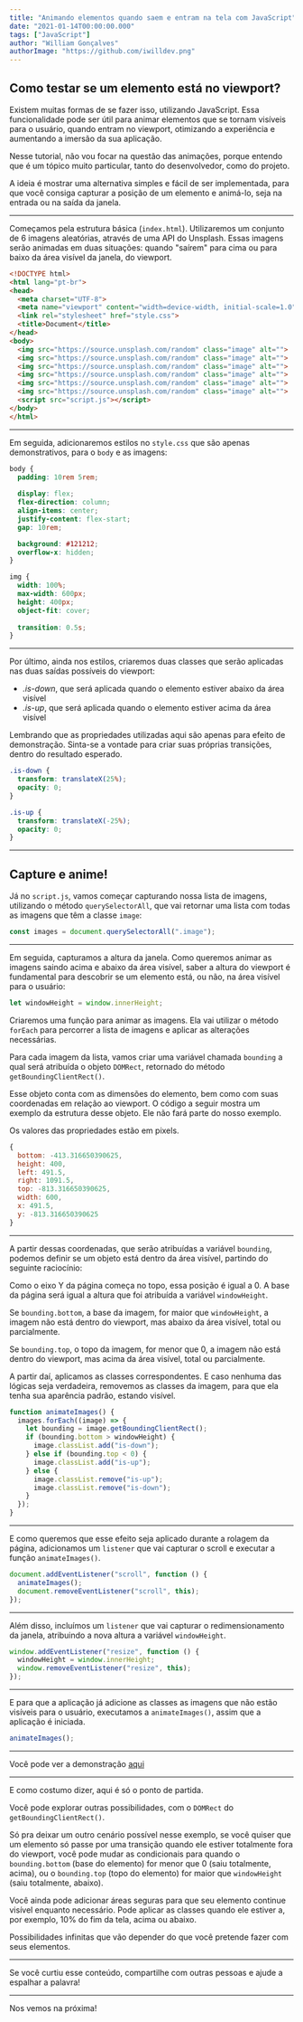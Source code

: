 ```yaml
---
title: "Animando elementos quando saem e entram na tela com JavaScript"
date: "2021-01-14T00:00:00.000"
tags: ["JavaScript"]
author: "William Gonçalves"
authorImage: "https://github.com/iwilldev.png"
---
```


## **Como testar se um elemento está no viewport?**

Existem muitas formas de se fazer isso, utilizando JavaScript. Essa funcionalidade pode ser útil para animar elementos que se tornam visíveis para o usuário, quando entram no viewport, otimizando a experiência e aumentando a imersão da sua aplicação.

Nesse tutorial, não vou focar na questão das animações, porque entendo que é um tópico muito particular, tanto do desenvolvedor, como do projeto.

A ideia é mostrar uma alternativa simples e fácil de ser implementada, para que você consiga capturar a posição de um elemento e animá-lo, seja na entrada ou na saída da janela.

----------

Começamos pela estrutura básica (`index.html`). Utilizaremos um conjunto de 6 imagens aleatórias, através de uma API do Unsplash. Essas imagens serão animadas em duas situações: quando "saírem" para cima ou para baixo da área visível da janela, do viewport.

```html
<!DOCTYPE html>
<html lang="pt-br">
<head>
  <meta charset="UTF-8">
  <meta name="viewport" content="width=device-width, initial-scale=1.0">
  <link rel="stylesheet" href="style.css">
  <title>Document</title>
</head>
<body>
  <img src="https://source.unsplash.com/random" class="image" alt="">
  <img src="https://source.unsplash.com/random" class="image" alt="">
  <img src="https://source.unsplash.com/random" class="image" alt="">
  <img src="https://source.unsplash.com/random" class="image" alt="">
  <img src="https://source.unsplash.com/random" class="image" alt="">
  <img src="https://source.unsplash.com/random" class="image" alt="">
  <script src="script.js"></script>
</body>
</html>
```

----------

Em seguida, adicionaremos estilos no `style.css` que são apenas demonstrativos, para o `body` e as imagens:

```css
body {
  padding: 10rem 5rem;
  
  display: flex;
  flex-direction: column;
  align-items: center;
  justify-content: flex-start;
  gap: 10rem;

  background: #121212;
  overflow-x: hidden;
}

img {
  width: 100%;
  max-width: 600px;
  height: 400px;
  object-fit: cover;
  
  transition: 0.5s;
}
```

----------

Por último, ainda nos estilos, criaremos duas classes que serão aplicadas nas duas saídas possíveis do viewport:

- *.is-down*, que será aplicada quando o elemento estiver abaixo da área visível
- *.is-up*, que será aplicada quando o elemento estiver acima da área visível

Lembrando que as propriedades utilizadas aqui são apenas para efeito de demonstração. Sinta-se a vontade para criar suas próprias transições, dentro do resultado esperado.

```css
.is-down {
  transform: translateX(25%);
  opacity: 0;
}

.is-up {
  transform: translateX(-25%);
  opacity: 0;
}
```

----------

## Capture e anime!

Já no `script.js`, vamos começar capturando nossa lista de imagens, utilizando o método `querySelectorAll`, que vai retornar uma lista com todas as imagens que têm a classe `image`:

```javascript
const images = document.querySelectorAll(".image");
```

----------

Em seguida, capturamos a altura da janela. Como queremos animar as imagens saindo acima e abaixo da área visível, saber a altura do viewport é fundamental para descobrir se um elemento está, ou não, na área visível para o usuário:

```javascript
let windowHeight = window.innerHeight;
```

Criaremos uma função para animar as imagens. Ela vai utilizar o método `forEach` para percorrer a lista de imagens e aplicar as alterações necessárias.

Para cada imagem da lista, vamos criar uma variável chamada `bounding` a qual será atribuída o objeto `DOMRect`, retornado do método `getBoundingClientRect()`.

Esse objeto conta com as dimensões do elemento, bem como com suas coordenadas em relação ao viewport. O código a seguir mostra um exemplo da estrutura desse objeto. Ele não fará parte do nosso exemplo. 

Os valores das propriedades estão em pixels.

```javascript
{
  bottom: -413.316650390625,
​  height: 400,
​  left: 491.5,
​  right: 1091.5,
​  top: -813.316650390625,
  width: 600,
​  x: 491.5,
​  y: -813.316650390625
}
```

----------

A partir dessas coordenadas, que serão atribuídas a variável `bounding`, podemos definir se um objeto está dentro da área visível, partindo do seguinte raciocínio:

Como o eixo Y da página começa no topo, essa posição é igual a 0. A base da página será igual a altura que foi atribuída a variável `windowHeight`. 

Se `bounding.bottom`, a base da imagem, for maior que `windowHeight`, a imagem não está dentro do viewport, mas abaixo da área visível, total ou parcialmente.

Se `bounding.top`, o topo da imagem, for menor que 0, a imagem não está dentro do viewport, mas acima da área visível, total ou parcialmente.

A partir daí, aplicamos as classes correspondentes. E caso nenhuma das lógicas seja verdadeira, removemos as classes da imagem, para que ela tenha sua aparência padrão, estando visível.

```javascript
function animateImages() {
  images.forEach((image) => {
    let bounding = image.getBoundingClientRect();
    if (bounding.bottom > windowHeight) {
      image.classList.add("is-down");
    } else if (bounding.top < 0) {
      image.classList.add("is-up");
    } else {
      image.classList.remove("is-up");
      image.classList.remove("is-down");
    }
  });
}
```

----------

E como queremos que esse efeito seja aplicado durante a rolagem da página, adicionamos um `listener` que vai capturar o scroll e executar a função `animateImages()`.

```javascript
document.addEventListener("scroll", function () {
  animateImages();
  document.removeEventListener("scroll", this);
});
```

----------

Além disso, incluímos um `listener` que vai capturar o redimensionamento da janela, atribuindo a nova altura a variável `windowHeight`.

```javascript
window.addEventListener("resize", function () {
  windowHeight = window.innerHeight;
  window.removeEventListener("resize", this);
});
```

----------

E para que a aplicação já adicione as classes as imagens que não estão visíveis para o usuário, executamos a `animateImages()`, assim que a aplicação é iniciada.

```javascript
animateImages();
```

----------

Você pode ver a demonstração [aqui](https://animate-on-scroll.vercel.app)

----------

E como costumo dizer, aqui é só o ponto de partida.

Você pode explorar outras possibilidades, com o `DOMRect` do `getBoundingClientRect()`. 

Só pra deixar um outro cenário possível nesse exemplo, se você quiser que um elemento só passe por uma transição quando ele estiver totalmente fora do viewport, você pode mudar as condicionais para quando o `bounding.bottom` (base do elemento) for menor que 0 (saiu totalmente, acima), ou o `bounding.top` (topo do elemento) for maior que `windowHeight` (saiu totalmente, abaixo).

Você ainda pode adicionar áreas seguras para que seu elemento continue visível enquanto necessário. Pode aplicar as classes quando ele estiver a, por exemplo, 10% do fim da tela, acima ou abaixo.

Possibilidades infinitas que vão depender do que você pretende fazer com seus elementos.

----------

Se você curtiu esse conteúdo, compartilhe com outras pessoas e ajude a espalhar a palavra!

----------

Nos vemos na próxima!